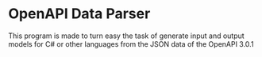 # OpenAPI Data Parser

This program is made to turn easy the task of generate input and output models
for C# or other languages from the JSON data of the OpenAPI 3.0.1

